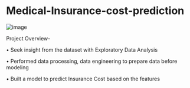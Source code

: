 # Medical-Insurance-cost-prediction


![image](https://user-images.githubusercontent.com/87874194/173133039-71e40966-0c17-46c6-a73c-e8c8883aec07.png)

Project Overview-

• Seek insight from the dataset with Exploratory Data Analysis

• Performed data processing, data engineering to prepare data before modeling

• Built a model to predict Insurance Cost based on the features

